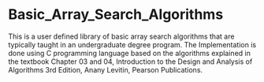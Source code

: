 # Basic_Array_Search_Algorithms
 This is a user defined library of basic array search algorithms that are typically taught in an undergraduate degree program.
 The Implementation is done using C programming language based on the algorithms explained in the textbook Chapter 03 and 04, Introduction to the Design and Analysis of Algorithms 3rd Edition, Anany Levitin, Pearson Publications.
